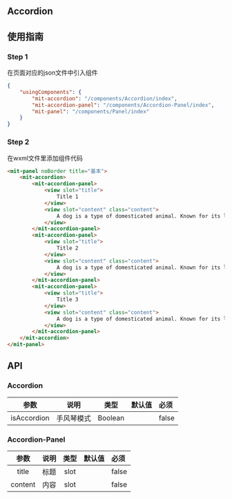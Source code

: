 ## Accordion

## 使用指南

### Step 1

在页面对应的json文件中引入组件

```json
{
	"usingComponents": {
		"mit-accordion": "/components/Accordion/index",
		"mit-accordion-panel": "/components/Accordion-Panel/index",
		"mit-panel": "/components/Panel/index"
	}
}
```
### Step 2

在wxml文件里添加组件代码

```html
<mit-panel noBorder title="基本">
	<mit-accordion>
		<mit-accordion-panel>
			<view slot="title">
				Title 1
			</view>
			<view slot="content" class="content">
				A dog is a type of domesticated animal. Known for its loyalty and faithfulness, it can be found as a welcome guest in many households across the world.
			</view>
		</mit-accordion-panel>
		<mit-accordion-panel>
			<view slot="title">
				Title 2
			</view>
			<view slot="content" class="content">
				A dog is a type of domesticated animal. Known for its loyalty and faithfulness, it can be found as a welcome guest in many households across the world.
			</view>
		</mit-accordion-panel>
		<mit-accordion-panel>
			<view slot="title">
				Title 3
			</view>
			<view slot="content" class="content">
				A dog is a type of domesticated animal. Known for its loyalty and faithfulness, it can be found as a welcome guest in many households across the world.
			</view>
		</mit-accordion-panel>
	</mit-accordion>
</mit-panel>
```

## API

### Accordion

|参数	    	  |说明  			   |类型            |默认值     |必须  |
|:-----------: |:---------------:| :-------------:| :-------- | :--------|
| isAccordion | 手风琴模式 | Boolean | | false |

### Accordion-Panel

|参数	    	  |说明  			   |类型            |默认值     |必须  |
|:-----------: |:---------------:| :-------------:| :-------- | :--------|
| title | 标题 | slot | | false |
| content | 内容 | slot | | false |
